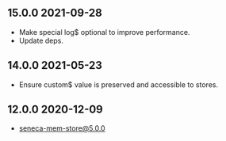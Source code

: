## 15.0.0 2021-09-28

* Make special log$ optional to improve performance.
* Update deps.


## 14.0.0 2021-05-23

* Ensure custom$ value is preserved and accessible to stores.


## 12.0.0 2020-12-09

* seneca-mem-store@5.0.0


